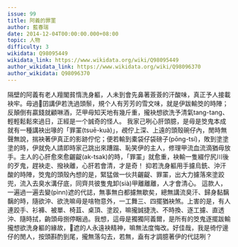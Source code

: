 ```yaml
---
issue: 99
title: 阿義的罪罣
author: 藍春瑞
date: 2014-12-04T00:00:00.000+08:00
topic: 人物
difficulty: 3
wikidata: Q98095449
wikidata_link: https://www.wikidata.org/wiki/Q98095449
author_wikidata_link: https://www.wikidata.org/wiki/Q98096370
author_wikidata: Q98096370
---
```

隔壁的阿義有老人羶閣貧惰洗身軀，人未到會先鼻著薟薟的汗酸味，真正予人接載袂牢。毋過𪜶囝講伊若洗過頭鬃，規个人有芳芳的雪文味，就是伊跋輸筊的時陣；反顛倒有贏錢就顧啉酒，茫甲毋知天地有幾斤重，攏袂想欲洗予清氣tang-tang、輕輕鬆鬆來過日，正經是一个誠奇的怪人。
我家己咧心肝頭臆，是毋是筊鬼本成就有一種講袂出喙的「罪罣(tsuē-kuà)」，覕佇上深、上遠的頭殼碗仔內，閒時無聲無說，揣袂著伊真正的影跡佇佗；便若輸到橐袋仔袋磅子(pōng-tsí)，敗到塗塗塗的時，伊就免人請即時家己跳出來蹧蹋、恥笑伊的主人，修理甲流血流滴猶毋放手。主人的心肝愈來愈齷齪(ak-tsak)的時，「罪罣」就愈重，袂輸一隻綴佇尻川後的歹鬼，趕袂走、撥袂離，心肝若會清，才是奇！
抑若洗身軀用手攄烏銑、沖汗酸的時陣，筊鬼的頭殼內想的是，緊猛做一伙共齷齪、罪罣，出大力攄落來塗跤兜，流入去臭水溝仔底，同齊共彼隻鬼卸(sià)甲離離離，人才會清心。
這款人，一遍過一遍去變(pìnn)遮的代誌，無事無白都攄無歇矣，總無講流臭汗、歸身黏黐黐的時，隨欲沖、欲洗嘛毋是啥物意外，一工舞三、四擺猶袂煞。上害的是，有人連跤手、衫褲、被單、椅苴、桌頂、塗跤，嘛攏誠捷洗、不時換、逐工攄、直透沖、隨時拭，齣頭毋捌停睏過。我想，這毋是獨獨阿義爾，是所有的筊鬼逐擺跋輸攏想欲洗身軀的緣故，𪜶遮的人永遠袂精神，嘛無法度悔改。好佳哉，我是徛佇邊仔的閒人，按頭斟酌到尾，攏無落勾去，若無，盍有才調臆著伊的代誌咧？
